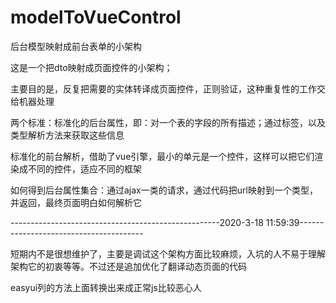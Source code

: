 # modelToVueControl
后台模型映射成前台表单的小架构

这是一个把dto映射成页面控件的小架构；

主要目的是，反复把需要的实体转译成页面控件，正则验证，这种重复性的工作交给机器处理

两个标准：标准化的后台属性，即：对一个表的字段的所有描述；通过标签，以及类型解析方法来获取这些信息

标准化的前台解析，借助了vue引擎，最小的单元是一个控件，这样可以把它们渲染成不同的控件，适应不同的框架

如何得到后台属性集合：通过ajax一类的请求，通过代码把url映射到一个类型，并返回，最终页面明白如何解析它


----------------------------------------------------2020-3-18 11:59:39---------------------------------------


短期内不是很想维护了，主要是调试这个架构方面比较麻烦，入坑的人不易于理解架构它的初衷等等。不过还是追加优化了翻译动态页面的代码

easyui列的方法上面转换出来成正常js比较恶心人
